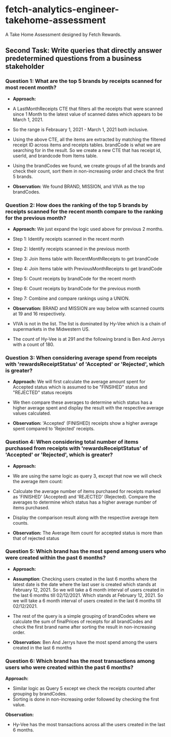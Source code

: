 # fetch-analytics-engineer-takehome-assessment
A Take Home Assessment designed by Fetch Rewards.
## Second Task: Write queries that directly answer predetermined questions from a business stakeholder

### **Question 1**: What are the top 5 brands by receipts scanned for most recent month?

- **Approach:** 
- A LastMonthReceipts CTE that filters all the receipts that were scanned since 1 Month  to the latest value of scanned dates which appears to be March 1, 2021.
- So the range is Febrauary 1, 2021 - March 1, 2021 both inclusive.
- Using the above CTE, all the items are extracted by matching the filtered receipt ID across items and receipts tables. brandCode is what we are searching for in the result. So we create a new CTE that has receipt id, userId, and brandcode from Items table.
- Using the brandCodes we found, we create groups of all the brands and check their count, sort them in non-increasing order and check the first 5 brands.

- **Observation:** We found BRAND, MISSION, and VIVA as the top brandCodes.

### **Question 2**: How does the ranking of the top 5 brands by receipts scanned for the recent month compare to the ranking for the previous month?

- **Approach:** We just expand the logic used above for previous 2 months.
- Step 1: Identify receipts scanned in the recent month
- Step 2: Identify receipts scanned in the previous month
- Step 3: Join Items table with RecentMonthReceipts to get brandCode
- Step 4: Join Items table with PreviousMonthReceipts to get brandCode
- Step 5: Count receipts by brandCode for the recent month
- Step 6: Count receipts by brandCode for the previous month
- Step 7: Combine and compare rankings using a UNION.

- **Observation:** BRAND and MISSION are way below with scanned counts at 19 and 16 respectively.
- VIVA is not in the list. The list is dominated by Hy-Vee which is a chain of supermarkets in the Midwestern US. 
- The count of Hy-Vee is at 291 and the following brand is Ben And Jerrys with a count of 180.

### **Question 3**: When considering average spend from receipts with 'rewardsReceiptStatus' of 'Accepted' or 'Rejected', which is greater?

- **Approach:** We will first calculate the average amount spent for Accepted status which is assumed to be "FINSIHED" status and "REJECTED" status receipts
- We then compare these averages to determine which status has a higher average spent and display the result with the respective average values calculated.

- **Observation:**
'Accepted' (FINISHED) receipts show a higher average spent compared to 'Rejected' receipts.

### **Question 4**: When considering total number of items purchased from receipts with 'rewardsReceiptStatus' of 'Accepted' or 'Rejected', which is greater?

- **Approach:** 
- We are using the same logic as query 3, except that now we will check the average item count:
- Calculate the average number of items purchased for receipts marked as 'FINISHED' (Accepted) and 'REJECTED' (Rejected). Compare the averages to determine which status has a higher average number of items purchased. 
- Display the comparison result along with the respective average item counts.

- **Observation:** The Average Item count for accepted status is more than that of rejected status

### **Question 5**: Which brand has the most spend among users who were created within the past 6 months?

- **Approach:**
- **Assumption**: Checking users created in the last 6 months where the latest date is the date where the last user is created which stands at February 12, 2021. So we will take a 6 month interval of users created in the last 6 months till 02/12/2021. Which stands at February 12, 2021. So we will take a 6 month interval of users created in the last 6 months till 02/12/2021.
- The rest of the query is a simple grouping of brandCodes where we calculate the sum of finalPrices of receipts for all brandCodes and check the first brand name after sorting the result in non-increasing order.

- **Observation:** Ben And Jerrys have the most spend among the users created in the last 6 months

### **Question 6**: Which brand has the most transactions among users who were created within the past 6 months?

**Approach:**  
- Similar logic as Query 5 except we check the receipts counted after grouping by brandCodes.
- Sorting is done in non-increasing order followed by checking the first value.

**Observation:**
- Hy-Vee has the most transactions across all the users created in the last 6 months.
